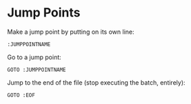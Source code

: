 # Jump Points


Make a jump point by putting on its own line:

```
:JUMPPOINTNAME
```

Go to a jump point:

```
GOTO :JUMPPOINTNAME
```

Jump to the end of the file (stop executing the batch, entirely):

```
GOTO :EOF
```


